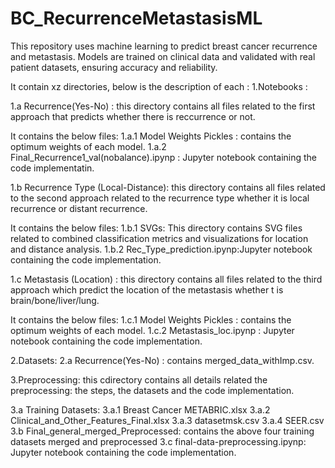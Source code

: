 # BC_RecurrenceMetastasisML
This repository uses machine learning to predict breast cancer recurrence and metastasis. Models are trained on clinical data and validated with real patient datasets, ensuring accuracy and reliability. 

It contain xz directories, below is the description of each :
1.Notebooks :

   1.a Recurrence(Yes-No) : this directory contains all files related to the first approach that predicts whether there is reccurrence or not.

   It contains the below files:
     1.a.1 Model Weights Pickles : contains the optimum weights of each model.
     1.a.2 Final_Recurrence1_val(nobalance).ipynp : Jupyter notebook containing the code implementatin.

   1.b Recurrence Type (Local-Distance): this directory contains all files related to the second approach related to the recurrence type whether it is local recurrence or distant recurrence.

   It contains the below files:
     1.b.1 SVGs:  This directory contains SVG files related to combined classification metrics and visualizations for location and distance analysis.
     1.b.2 Rec_Type_prediction.ipynp:Jupyter notebook containing the code implementation.

   1.c  Metastasis (Location) : this directory contains all files related to the third approach which predict the location of the metastasis whether t is brain/bone/liver/lung.

   It contains the below files:
     1.c.1 Model Weights Pickles : contains the optimum weights of each model.
     1.c.2 Metastasis_loc.ipynp : Jupyter notebook containing the code implementation.


2.Datasets:
 2.a  Recurrence(Yes-No) : contains merged_data_withImp.csv.
   
3.Preprocessing: this cdirectory contains all details related the preprocessing: the steps, the datasets and the code implementation.
 
 3.a Training Datasets: 
   3.a.1  Breast Cancer METABRIC.xlsx 
   3.a.2 Clinical_and_Other_Features_Final.xlsx
   3.a.3 datasetmsk.csv
   3.a.4 SEER.csv
 3.b Final_general_merged_Preprocessed: contains the above four training datasets merged and preprocessed 
 3.c final-data-preprocessing.ipynp: Jupyter notebook containing the code implementation.